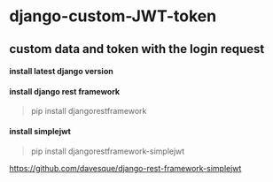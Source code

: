 # django-custom-JWT-token
## custom data and token with the login request  
#### install latest django version  
#### install django rest framework
>pip install djangorestframework  
#### install simplejwt  
>pip install djangorestframework-simplejwt

https://github.com/davesque/django-rest-framework-simplejwt

